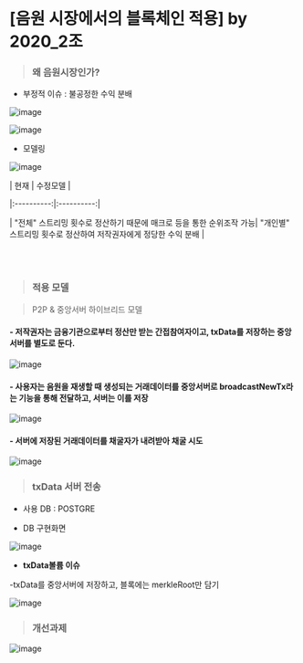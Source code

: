 
# [음원 시장에서의 블록체인 적용] by 2020_2조



> ### **왜 음원시장인가?**



 - 부정적 이슈 : 불공정한 수익 분배



![image](https://user-images.githubusercontent.com/62678235/83597075-50139600-a5a1-11ea-98d2-b31460379edf.png)



![image](https://user-images.githubusercontent.com/62678235/83597255-d334ec00-a5a1-11ea-93fa-b14e327bac20.png)



 - 모델링



![image](https://user-images.githubusercontent.com/62678235/83597353-1000e300-a5a2-11ea-8f5c-f1b53899ce31.png)



 

| 현재 | 수정모델 |

|:----------:|:----------:|

| "전체" 스트리밍 횟수로 정산하기 때문에 매크로 등을 통한 순위조작 가능| "개인별" 스트리밍 횟수로 정산하여 저작권자에게 정당한 수익 분배  |                                                           



<br>

<br>



> ### **적용 모델**

>P2P & 중앙서버 하이브리드 모델



#### - 저작권자는 금융기관으로부터 정산만 받는 간접참여자이고, txData를 저장하는 중앙서버를 별도로 둔다.



![image](https://user-images.githubusercontent.com/62678235/83707873-08027b00-a656-11ea-9b5f-d30bdb03e8b2.png)



 



#### - 사용자는 음원을 재생할 때 생성되는 거래데이터를 중앙서버로 broadcastNewTx라는 기능을 통해 전달하고, 서버는 이를 저장



![image](https://user-images.githubusercontent.com/62678235/83707907-194b8780-a656-11ea-80a8-97731ea73714.png)



 



#### - 서버에 저장된 거래데이터를 채굴자가 내려받아 채굴 시도



![image](https://user-images.githubusercontent.com/62678235/83707940-27010d00-a656-11ea-8b10-d0eeb21bbb99.png)





> ### **txData 서버 전송**



- 사용 DB : POSTGRE

- DB 구현화면



![image](https://user-images.githubusercontent.com/62678235/83827634-c4714500-a719-11ea-9fd0-cafbacdbe202.png)



- **txData볼륨 이슈**

 -txData를 중앙서버에 저장하고, 블록에는 merkleRoot만 담기



![image](https://user-images.githubusercontent.com/62678235/83711050-228c2280-a65d-11ea-8ef3-179b95871667.png)



> ### **개선과제**





![image](https://user-images.githubusercontent.com/62678235/83714611-3c7e3300-a666-11ea-9afc-b85c57ef95e1.png)
